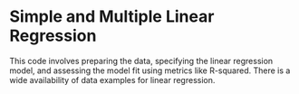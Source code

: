 # Simple and Multiple Linear Regression
This code involves preparing the data, specifying the linear regression model, and assessing the model fit using metrics like R-squared. There is a wide availability of data examples for linear regression.
